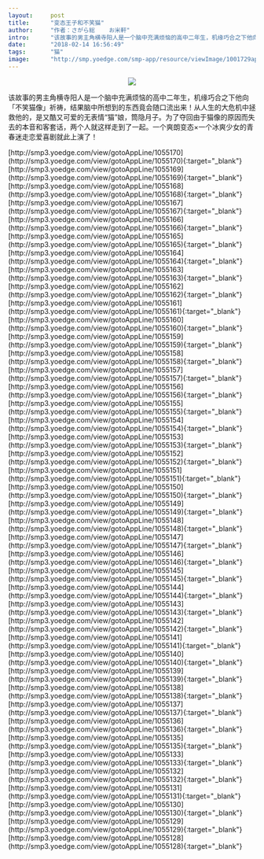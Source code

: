```yaml
---
layout:     post
title:      "变态王子和不笑猫"
author:     "作者：さがら総    お米軒"
intro:      "该故事的男主角横寺阳人是一个脑中充满烦恼的高中二年生，机缘巧合之下他向「不笑猫像」祈祷，结果脑中所想到的东西竟会随口流出来！从人生的大危机中拯救他的，是又酷又可爱的无表情“猫”娘，筒隐月子。为了夺回由于猫像的原因而失去的本音和客套话，两个人就这样走到了一起。一个爽朗变态×一个冰爽少女的青春迷走恋爱喜剧就此上演了！"
date:       "2018-02-14 16:56:49"
tags:       "猫"
image:      "http://smp.yoedge.com/smp-app/resource/viewImage/1001729appline.png"
---
```

<div style="text-align: center">
<p><img src="http://smp.yoedge.com/smp-app/resource/viewImage/1001729appline.png"/></p>
</div>
<p class="post-meta">
<span>该故事的男主角横寺阳人是一个脑中充满烦恼的高中二年生，机缘巧合之下他向「不笑猫像」祈祷，结果脑中所想到的东西竟会随口流出来！从人生的大危机中拯救他的，是又酷又可爱的无表情“猫”娘，筒隐月子。为了夺回由于猫像的原因而失去的本音和客套话，两个人就这样走到了一起。一个爽朗变态×一个冰爽少女的青春迷走恋爱喜剧就此上演了！</span>
</p>
[http://smp3.yoedge.com/view/gotoAppLine/1055170](http://smp3.yoedge.com/view/gotoAppLine/1055170){:target="_blank"}
[http://smp3.yoedge.com/view/gotoAppLine/1055169](http://smp3.yoedge.com/view/gotoAppLine/1055169){:target="_blank"}
[http://smp3.yoedge.com/view/gotoAppLine/1055168](http://smp3.yoedge.com/view/gotoAppLine/1055168){:target="_blank"}
[http://smp3.yoedge.com/view/gotoAppLine/1055167](http://smp3.yoedge.com/view/gotoAppLine/1055167){:target="_blank"}
[http://smp3.yoedge.com/view/gotoAppLine/1055166](http://smp3.yoedge.com/view/gotoAppLine/1055166){:target="_blank"}
[http://smp3.yoedge.com/view/gotoAppLine/1055165](http://smp3.yoedge.com/view/gotoAppLine/1055165){:target="_blank"}
[http://smp3.yoedge.com/view/gotoAppLine/1055164](http://smp3.yoedge.com/view/gotoAppLine/1055164){:target="_blank"}
[http://smp3.yoedge.com/view/gotoAppLine/1055163](http://smp3.yoedge.com/view/gotoAppLine/1055163){:target="_blank"}
[http://smp3.yoedge.com/view/gotoAppLine/1055162](http://smp3.yoedge.com/view/gotoAppLine/1055162){:target="_blank"}
[http://smp3.yoedge.com/view/gotoAppLine/1055161](http://smp3.yoedge.com/view/gotoAppLine/1055161){:target="_blank"}
[http://smp3.yoedge.com/view/gotoAppLine/1055160](http://smp3.yoedge.com/view/gotoAppLine/1055160){:target="_blank"}
[http://smp3.yoedge.com/view/gotoAppLine/1055159](http://smp3.yoedge.com/view/gotoAppLine/1055159){:target="_blank"}
[http://smp3.yoedge.com/view/gotoAppLine/1055158](http://smp3.yoedge.com/view/gotoAppLine/1055158){:target="_blank"}
[http://smp3.yoedge.com/view/gotoAppLine/1055157](http://smp3.yoedge.com/view/gotoAppLine/1055157){:target="_blank"}
[http://smp3.yoedge.com/view/gotoAppLine/1055156](http://smp3.yoedge.com/view/gotoAppLine/1055156){:target="_blank"}
[http://smp3.yoedge.com/view/gotoAppLine/1055155](http://smp3.yoedge.com/view/gotoAppLine/1055155){:target="_blank"}
[http://smp3.yoedge.com/view/gotoAppLine/1055154](http://smp3.yoedge.com/view/gotoAppLine/1055154){:target="_blank"}
[http://smp3.yoedge.com/view/gotoAppLine/1055153](http://smp3.yoedge.com/view/gotoAppLine/1055153){:target="_blank"}
[http://smp3.yoedge.com/view/gotoAppLine/1055152](http://smp3.yoedge.com/view/gotoAppLine/1055152){:target="_blank"}
[http://smp3.yoedge.com/view/gotoAppLine/1055151](http://smp3.yoedge.com/view/gotoAppLine/1055151){:target="_blank"}
[http://smp3.yoedge.com/view/gotoAppLine/1055150](http://smp3.yoedge.com/view/gotoAppLine/1055150){:target="_blank"}
[http://smp3.yoedge.com/view/gotoAppLine/1055149](http://smp3.yoedge.com/view/gotoAppLine/1055149){:target="_blank"}
[http://smp3.yoedge.com/view/gotoAppLine/1055148](http://smp3.yoedge.com/view/gotoAppLine/1055148){:target="_blank"}
[http://smp3.yoedge.com/view/gotoAppLine/1055147](http://smp3.yoedge.com/view/gotoAppLine/1055147){:target="_blank"}
[http://smp3.yoedge.com/view/gotoAppLine/1055146](http://smp3.yoedge.com/view/gotoAppLine/1055146){:target="_blank"}
[http://smp3.yoedge.com/view/gotoAppLine/1055145](http://smp3.yoedge.com/view/gotoAppLine/1055145){:target="_blank"}
[http://smp3.yoedge.com/view/gotoAppLine/1055144](http://smp3.yoedge.com/view/gotoAppLine/1055144){:target="_blank"}
[http://smp3.yoedge.com/view/gotoAppLine/1055143](http://smp3.yoedge.com/view/gotoAppLine/1055143){:target="_blank"}
[http://smp3.yoedge.com/view/gotoAppLine/1055142](http://smp3.yoedge.com/view/gotoAppLine/1055142){:target="_blank"}
[http://smp3.yoedge.com/view/gotoAppLine/1055141](http://smp3.yoedge.com/view/gotoAppLine/1055141){:target="_blank"}
[http://smp3.yoedge.com/view/gotoAppLine/1055140](http://smp3.yoedge.com/view/gotoAppLine/1055140){:target="_blank"}
[http://smp3.yoedge.com/view/gotoAppLine/1055139](http://smp3.yoedge.com/view/gotoAppLine/1055139){:target="_blank"}
[http://smp3.yoedge.com/view/gotoAppLine/1055138](http://smp3.yoedge.com/view/gotoAppLine/1055138){:target="_blank"}
[http://smp3.yoedge.com/view/gotoAppLine/1055137](http://smp3.yoedge.com/view/gotoAppLine/1055137){:target="_blank"}
[http://smp3.yoedge.com/view/gotoAppLine/1055136](http://smp3.yoedge.com/view/gotoAppLine/1055136){:target="_blank"}
[http://smp3.yoedge.com/view/gotoAppLine/1055135](http://smp3.yoedge.com/view/gotoAppLine/1055135){:target="_blank"}
[http://smp3.yoedge.com/view/gotoAppLine/1055133](http://smp3.yoedge.com/view/gotoAppLine/1055133){:target="_blank"}
[http://smp3.yoedge.com/view/gotoAppLine/1055132](http://smp3.yoedge.com/view/gotoAppLine/1055132){:target="_blank"}
[http://smp3.yoedge.com/view/gotoAppLine/1055131](http://smp3.yoedge.com/view/gotoAppLine/1055131){:target="_blank"}
[http://smp3.yoedge.com/view/gotoAppLine/1055130](http://smp3.yoedge.com/view/gotoAppLine/1055130){:target="_blank"}
[http://smp3.yoedge.com/view/gotoAppLine/1055129](http://smp3.yoedge.com/view/gotoAppLine/1055129){:target="_blank"}
[http://smp3.yoedge.com/view/gotoAppLine/1055128](http://smp3.yoedge.com/view/gotoAppLine/1055128){:target="_blank"}


